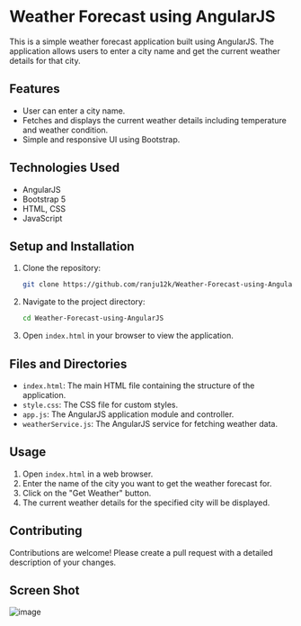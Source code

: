 # Weather Forecast using AngularJS

This is a simple weather forecast application built using AngularJS. The application allows users to enter a city name and get the current weather details for that city.

## Features

- User can enter a city name.
- Fetches and displays the current weather details including temperature and weather condition.
- Simple and responsive UI using Bootstrap.

## Technologies Used

- AngularJS
- Bootstrap 5
- HTML, CSS
- JavaScript

## Setup and Installation

1. Clone the repository:
    ```bash
    git clone https://github.com/ranju12k/Weather-Forecast-using-AngularJS.git
    ```

2. Navigate to the project directory:
    ```bash
    cd Weather-Forecast-using-AngularJS
    ```

3. Open `index.html` in your browser to view the application.

## Files and Directories

- `index.html`: The main HTML file containing the structure of the application.
- `style.css`: The CSS file for custom styles.
- `app.js`: The AngularJS application module and controller.
- `weatherService.js`: The AngularJS service for fetching weather data.

## Usage

1. Open `index.html` in a web browser.
2. Enter the name of the city you want to get the weather forecast for.
3. Click on the "Get Weather" button.
4. The current weather details for the specified city will be displayed.

## Contributing

Contributions are welcome! Please create a pull request with a detailed description of your changes.

## Screen Shot

![image](https://github.com/user-attachments/assets/a9ebe79c-1396-4577-9a5d-6f1cf8fa86cc)



